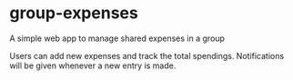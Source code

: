 # group-expenses
A simple web app to manage shared expenses in a group

Users can add new expenses and track the total spendings. Notifications will be given whenever a new entry is made.
